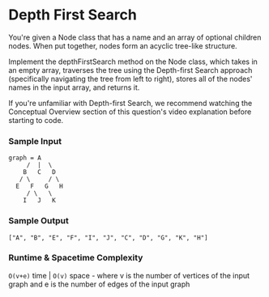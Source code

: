 # Depth First Search

You're given a <span>Node</span> class that has a <span>name</span> and an
array of optional <span>children</span> nodes. When put together, nodes form
an acyclic tree-like structure.

Implement the <span>depthFirstSearch</span> method on the
<span>Node</span> class, which takes in an empty array, traverses the tree
using the Depth-first Search approach (specifically navigating the tree from
left to right), stores all of the nodes' names in the input array, and returns
it.

If you're unfamiliar with Depth-first Search, we recommend watching the
Conceptual Overview section of this question's video explanation before
starting to code.

### Sample Input

```
graph = A
     /  |  \
    B   C   D
   / \     / \
  E   F   G   H
     / \   \
    I   J   K
```

### Sample Output

```
["A", "B", "E", "F", "I", "J", "C", "D", "G", "K", "H"]
```

### Runtime & Spacetime Complexity

`O(v+e)` time | `O(v)` space - where v is the number of vertices of the input graph and e is the number of edges of the input graph
